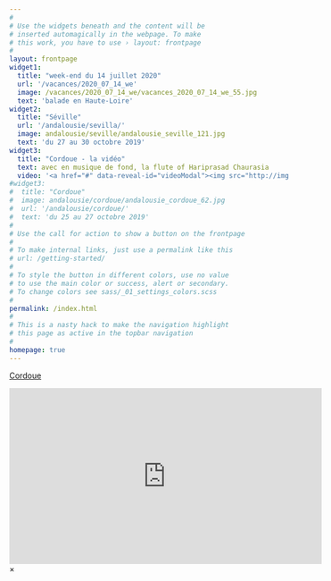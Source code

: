 ```yaml
---
#
# Use the widgets beneath and the content will be
# inserted automagically in the webpage. To make
# this work, you have to use › layout: frontpage
#
layout: frontpage
widget1:
  title: "week-end du 14 juillet 2020"
  url: '/vacances/2020_07_14_we'
  image: /vacances/2020_07_14_we/vacances_2020_07_14_we_55.jpg
  text: 'balade en Haute-Loire'
widget2:
  title: "Séville"
  url: '/andalousie/sevilla/'
  image: andalousie/seville/andalousie_seville_121.jpg
  text: 'du 27 au 30 octobre 2019'
widget3:
  title: "Cordoue - la vidéo"
  text: avec en musique de fond, la flute of Hariprasad Chaurasia
  video: '<a href="#" data-reveal-id="videoModal"><img src="http://img.youtube.com/vi/vKxbpUA3xXY/hqdefault.jpg"></a>'
#widget3:
#  title: "Cordoue"
#  image: andalousie/cordoue/andalousie_cordoue_62.jpg
#  url: '/andalousie/cordoue/'
#  text: 'du 25 au 27 octobre 2019'
#
# Use the call for action to show a button on the frontpage
#
# To make internal links, just use a permalink like this
# url: /getting-started/
#
# To style the button in different colors, use no value
# to use the main color or success, alert or secondary.
# To change colors see sass/_01_settings_colors.scss
#
permalink: /index.html
#
# This is a nasty hack to make the navigation highlight
# this page as active in the topbar navigation
#
homepage: true
---
```

<a href="/andalousie/cordoue">Cordoue</a>
<div id="videoModal" class="reveal-modal large" data-reveal="">
  <div class="flex-video widescreen vimeo" style="display: block;">
     <iframe width="560" height="315" src="https://www.youtube.com/embed/vKxbpUA3xXY" frameborder="0" allowfullscreen></iframe>
  </div>
  <a class="close-reveal-modal">&#215;</a>
</div>
